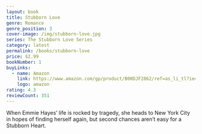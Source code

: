 ```yaml
---
layout: book
title: Stubborn Love
genre: Romance
genre_position: 3
cover-image: /img/stubborn-love.jpg
series: The Stubborn Love Series
category: latest
permalink: /books/stubborn-love
price: $2.99
bookNumber: 1
buyLinks:
  - name: Amazon
    link: https://www.amazon.com/gp/product/B00DJF2862/ref=as_li_tl?ie=UTF8&tag=owensmc-20&camp=1789&creative=9325&linkCode=as2&creativeASIN=B00DJF2862&linkId=00bf97d6e5ac94db8ed803b7375d76dd
    logo: amazon
rating: 4.3
reviewCount: 351
---
```

When Emmie Hayes’ life is rocked by tragedy, she heads to New York City in hopes of finding herself again, but second chances aren’t easy for a Stubborn Heart.
